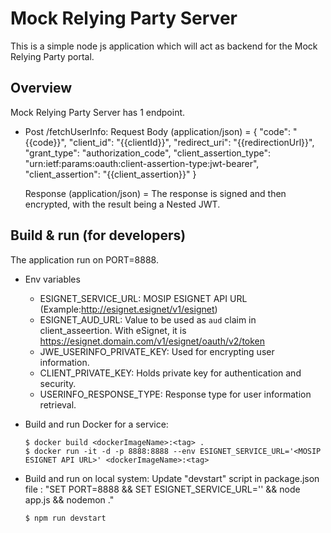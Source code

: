 # Mock Relying Party Server

This is a simple node js application which will act as backend for the Mock Relying Party portal.

## Overview

Mock Relying Party Server has 1 endpoint.

- Post /fetchUserInfo:
  Request Body (application/json) = {
  "code": "{{code}}",
  "client_id": "{{clientId}}",
  "redirect_uri": "{{redirectionUrl}}",
  "grant_type": "authorization_code",
  "client_assertion_type": "urn:ietf:params:oauth:client-assertion-type:jwt-bearer",
  "client_assertion": "{{client_assertion}}"
  }

  Response (application/json) = The response is signed and then encrypted, with the result being a Nested JWT.

## Build & run (for developers)

The application run on PORT=8888.

- Env variables

  - ESIGNET_SERVICE_URL: MOSIP ESIGNET API URL (Example:http://esignet.esignet/v1/esignet)
  - ESIGNET_AUD_URL: Value to be used as `aud` claim in client_asseertion. With eSignet, it is https://esignet.domain.com/v1/esignet/oauth/v2/token
  - JWE_USERINFO_PRIVATE_KEY: Used for encrypting user information.
  - CLIENT_PRIVATE_KEY: Holds private key for authentication and security.
  - USERINFO_RESPONSE_TYPE: Response type for user information retrieval.

- Build and run Docker for a service:

  ```
  $ docker build <dockerImageName>:<tag> .
  $ docker run -it -d -p 8888:8888 --env ESIGNET_SERVICE_URL='<MOSIP ESIGNET API URL>' <dockerImageName>:<tag>
  ```

- Build and run on local system:
  Update "devstart" script in package.json file : "SET PORT=8888 && SET ESIGNET_SERVICE_URL='<MOSIP ESIGNET API URL>' && node app.js && nodemon ."
  ```
  $ npm run devstart
  ```
